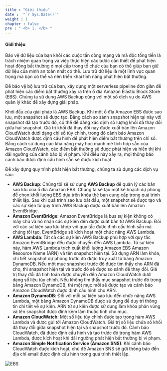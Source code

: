 ```yaml
---
title : "Giới thiệu"
date :  "`r Sys.Date()`" 
weight : 1 
chapter : false
pre : " <b> 1. </b> "
---
```


####  Giới thiệu

Bảo vệ dữ liệu của bạn khỏi các cuộc tấn công mạng và mã độc tống tiền là trách nhiệm quan trọng và việc thực hiện các bước cần thiết để phát hiện hoạt động bất thường ở mọi cấp trong tổ chức của bạn có thể giúp bạn giữ dữ liệu của mình an toàn nhất có thể. Lưu trữ dữ liệu là một lĩnh vực quan trọng mà bạn có thể và nên triển khai tính năng phát hiện bất thường.

Để bảo vệ bộ lưu trữ của bạn, xây dựng một serverless pipeline đơn giản để phát hiện các điểm bất thường xảy ra trên ổ đĩa Amazon Elastic Block Store (EBS). Chúng ta sử dụng AWS Backup cùng với một số dịch vụ do AWS quản lý khác để xây dựng giải pháp.

Khởi đầu của giải pháp là AWS Backup. Khi một ổ đĩa Amazon EBS được sao lưu, một snapshot sẽ được tạo. Bằng cách so sánh snapshot hiện tại này với snapshot đã tạo trước đó, có thể dễ dàng xác định số lượng khối đã thay đổi giữa hai snapshot. Giá trị khối đã thay đổi này được xuất bản lên Amazon CloudWatch dưới dạng chỉ số tùy chỉnh, trong đó cảnh báo Amazon CloudWatch được định cấu hình để phát hiện điểm bất thường trên chỉ số. Bằng cách sử dụng các khả năng máy học mạnh mẽ tích hợp sẵn của Amazon CloudWatch, các điểm bất thường sẽ được phát hiện và hiển thị khi dải ngưỡng của cảnh báo bị vi phạm. Khi điều này xảy ra, mọi thông báo cảnh báo được định cấu hình sẵn sẽ được kích hoạt.

Để xây dựng quy trình phát hiện bất thường, chúng ta sử dụng các dịch vụ sau:

- **AWS Backup**: Chúng tôi sẽ sử dụng **AWS Backup** để quản lý các bản sao lưu của ổ đĩa Amazon EBS. Chúng ta sẽ tạo một kế hoạch dự phòng để chọn khối lượng EBS dựa trên khóa thẻ bạn cung cấp trong quá trình thiết lập. Sau khi quá trình sao lưu bắt đầu, một snapshot sẽ được tạo và các sự kiện từ quy trình AWS Backup được xuất bản lên Amazon EventBridge.
- **Amazon EventBridge**: Amazon EventBridge là bus sự kiện không có máy chủ và nó nhận các sự kiện đến được xuất bản từ AWS Backup. Đối với các sự kiện sao lưu khớp với quy tắc được định cấu hình sẵn mà chúng tôi tạo, EventBridge sẽ kích hoạt một chức năng AWS Lambda.
- **AWS Lambda**: Tất cả các sự kiện AWS Backup phù hợp với quy tắc Amazon EventBridge đều được chuyển đến AWS Lambda. Từ sự kiện này, hàm AWS Lambda trích xuất khối lượng Amazon EBS  Amazon  Resource Name (ARN) và tên snapshot hiện tại. Sử dụng ARN làm khóa, chi tiết snapshot dự phòng trước đó được truy xuất từ ​​bảng Amazon DynamoDB. Nếu một mục snapshot trước đó được tìm thấy cho ARN đã cho, thì snapshot hiện tại và trước đó sẽ được so sánh để thay đổi. Giá trị thay đổi đã tính toán được chuyển đến Amazon CloudWatch dưới dạng số liệu tùy chỉnh. Nếu không tìm thấy mục snapshot trước đó trong bảng Amazon DynamoDB, thì một mục mới sẽ được tạo và cảnh báo Amazon CloudWatch được định cấu hình cho ARN.
- **Amazon DynamoDB**: Đối với mỗi sự kiện sao lưu đến chức năng AWS Lambda, một bảng Amazon DynamoDB được sử dụng để duy trì thông tin chi tiết về sự kiện. ARN từ sự kiện được sử dụng làm khóa phân vùng và tên snapshot được đính kèm làm thuộc tính cho mục.
- **Amazon CloudWatch**: Một số liệu tùy chỉnh được tạo trong hàm AWS Lambda và được gửi tới Amazon CloudWatch. Giá trị số liệu chứa số khối đã thay đổi giữa snapshot hiện tại và snapshot trước đó. Cảnh báo CloudWatch, đã được định cấu hình và tạo trước đó trong hàm AWS Lambda, được kích hoạt khi dải ngưỡng phát hiện bất thường bị vi phạm.
- **Amazon Simple Notification Service (Amazon SNS)**: Khi cảnh báo CloudWatch được kích hoạt, chủ đề Amazon SNS sẽ gửi thông báo đến địa chỉ email được định cấu hình trong quá trình thiết lập.

![EBS](/images/1/0007.png)


